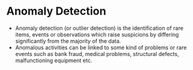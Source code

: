 # Anomaly Detection
- Anomaly detection (or outlier detection) is the identification of rare items, events or observations which raise suspicions by differing significantly from the majority of the data.
- Anomalous activities can be linked to some kind of problems or rare events such as bank fraud, medical problems, structural defects, malfunctioning equipment etc.
